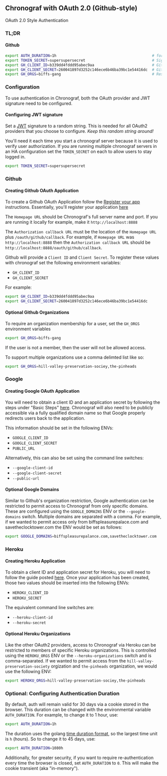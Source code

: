 ## Chronograf with OAuth 2.0 (Github-style)

OAuth 2.0 Style Authentication

### TL;DR
#### Github

```sh
export AUTH_DURATION=1h                                           # force login every hour
export TOKEN_SECRET=supersupersecret                              # Signing secret
export GH_CLIENT_ID=b339dd4fddd95abec9aa                          # Github client id
export GH_CLIENT_SECRET=260041897d3252c146ece6b46ba39bc1e54416dc  # Github client secret
export GH_ORGS=biffs-gang                                         # Restrict to GH orgs
```

### Configuration

To use authentication in Chronograf, both the OAuth provider and JWT signature
need to be configured.

#### Configuring JWT signature

Set a [JWT](https://tools.ietf.org/html/rfc7519) signature to a random string. This is needed for all OAuth2 providers that you choose to configure. *Keep this random string around!*

You'll need it each time you start a chronograf server because it is used to verify user authorization. If you are running multiple chronograf servers in an HA configuration set the `TOKEN_SECRET` on each to allow users to stay logged in.

```sh
export TOKEN_SECRET=supersupersecret
```

### Github
#### Creating Github OAuth Application

To create a Github OAuth Application follow the [Register your app](https://developer.github.com/guides/basics-of-authentication/#registering-your-app) instructions.
Essentially, you'll register your application [here](https://github.com/settings/applications/new)

The `Homepage URL` should be Chronograf's full server name and port.  If you are running it locally for example, make it `http://localhost:8888`

The `Authorization callback URL` must be the location of the `Homepage URL` plus `/oauth/github/callback`.  For example, if `Homepage URL` was
`http://localhost:8888` then the `Authorization callback URL` should be `http://localhost:8888/oauth/github/callback`.

Github will provide a `Client ID` and `Client Secret`.  To register these values with chronograf set the following environment variables:

* `GH_CLIENT_ID`
* `GH_CLIENT_SECRET`

For example:

```sh
export GH_CLIENT_ID=b339dd4fddd95abec9aa
export GH_CLIENT_SECRET=260041897d3252c146ece6b46ba39bc1e54416dc
```

#### Optional Github Organizations

To require an organization membership for a user, set the `GH_ORGS` environment variables
```sh
export GH_ORGS=biffs-gang
```

If the user is not a member, then the user will not be allowed access.

To support multiple organizations use a comma delimted list like so:

```sh
export GH_ORGS=hill-valley-preservation-sociey,the-pinheads
```

### Google

#### Creating Google OAuth Application

You will need to obtain a client ID and an application secret by following the steps under "Basic Steps" [here](https://developers.google.com/identity/protocols/OAuth2). Chronograf will also need to be publicly accessible via a fully qualified domain name so that Google properly redirects users back to the application.

This information should be set in the following ENVs:

* `GOOGLE_CLIENT_ID`
* `GOOGLE_CLIENT_SECRET`
* `PUBLIC_URL`

Alternatively, this can also be set using the command line switches:

* `--google-client-id`
* `--google-client-secret`
* `--public-url`

#### Optional Google Domains

Similar to Github's organization restriction, Google authentication can be restricted to permit access to Chronograf from only specific domains. These are configured using the `GOOGLE_DOMAINS` ENV or the `--google-domains` switch. Multiple domains are separated with a comma. For example, if we wanted to permit access only from biffspleasurepalace.com and savetheclocktower.com the ENV would be set as follows:

```sh
export GOOGLE_DOMAINS=biffspleasurepalance.com,savetheclocktower.com
```

### Heroku

#### Creating Heroku Application

To obtain a client ID and application secret for Heroku, you will need to follow the guide posted [here](https://devcenter.heroku.com/articles/oauth#register-client). Once your application has been created, those two values should be inserted into the following ENVs:

* `HEROKU_CLIENT_ID`
* `HEROKU_SECRET`

The equivalent command line switches are:

* `--heroku-client-id`
* `--heroku-secret`

#### Optional Heroku Organizations

Like the other OAuth2 providers, access to Chronograf via Heroku can be restricted to members of specific Heroku organizations. This is controlled using the `HEROKU_ORGS` ENV or the `--heroku-organizations` switch and is comma-separated. If we wanted to permit access from the `hill-valley-preservation-society` orgization and `the-pinheads` organization, we would use the following ENV:

```sh
export HEROKU_ORGS=hill-valley-preservation-sociey,the-pinheads
```

### Optional: Configuring Authentication Duration

By default, auth will remain valid for 30 days via a cookie stored in the browser. This duration can be changed with the environmental variable `AUTH_DURATION`. For example, to change it to 1 hour, use:

```sh
export AUTH_DURATION=1h
```

The duration uses the golang [time duration format](https://golang.org/pkg/time/#ParseDuration), so the largest time unit is `h` (hours). So to change it to 45 days, use:

```sh
export AUTH_DURATION=1080h
```

Additionally, for greater security, if you want to require re-authentication every time the browser is closed, set `AUTH_DURATION` to `0`. This will make the cookie transient (aka "in-memory").

